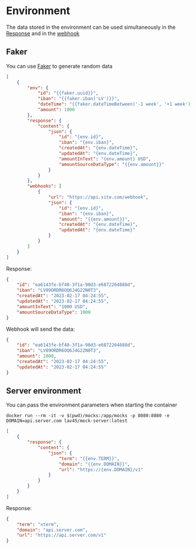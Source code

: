 # Environment

The data stored in the environment can be used simultaneously in the [Response](response.md) and in the [webhook](webhooks.md)

## Faker

You can use [Faker](https://fakerphp.github.io) to generate random data

```json
[
    {
        "env": {
            "id": "{{faker.uuid}}",
            "iban": "{{faker.iban('LV')}}",
            "dateTime": "{{faker.dateTimeBetween('-1 week', '+1 week').format('Y-m-d H:i:s')}}",
            "amount": 1000
        },
        "response": {
            "content": {
                "json": {
                    "id": "{env.id}",
                    "iban": "{env.iban}",
                    "createdAt": "{env.dateTime}",
                    "updatedAt": "{env.dateTime}",
                    "amountInText": "{env.amount} USD",
                    "amountSourceDataType": "{{env.amount}}"
                }
            }
        },
        "webhooks": [
            {
                "url": "https://api.site.com/webhook",
                "json": {
                    "id": "{env.id}",
                    "iban": "{env.iban}",
                    "amount": "{{env.amount}}",
                    "createdAt": "{env.dateTime}",
                    "updatedAt": "{env.dateTime}"
                }
            }
        ]
    }
]
```

Response:

```json
{
    "id": "ea6143fe-bf40-3f1a-90d3-e6872204888d",
    "iban": "LV89ORDR6OQ6J4G22N0T3",
    "createdAt": "2023-02-17 04:24:55",
    "updatedAt": "2023-02-17 04:24:55",
    "amountInText": "1000 USD",
    "amountSourceDataType": 1000
}
```

Webhook will send the data:

```json
{
    "id": "ea6143fe-bf40-3f1a-90d3-e6872204888d",
    "iban": "LV89ORDR6OQ6J4G22N0T3",
    "amount": 1000,
    "createdAt": "2023-02-17 04:24:55",
    "updatedAt": "2023-02-17 04:24:55"
}
```

## Server environment

You can pass the environment parameters when starting the container

```shell
docker run --rm -it -v $(pwd)/mocks:/app/mocks -p 8080:8080 -e DOMAIN=api.server.com lav45/mock-server:latest
```

```json
[
    {
        "response": {
            "content": {
                "json": {
                    "term": "{{env.TERM}}",
                    "domain": "{{env.DOMAIN}}",
                    "url": "https://{env.DOMAIN}/v1"
                }
            }
        }
    }
]
```

Response:

```json
{
    "term": "xterm",
    "domain": "api.server.com",
    "url": "https://api.server.com/v1"
}
```